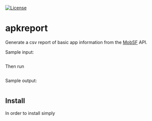 [![License](https://img.shields.io/badge/License-BSD%203--Clause-blue.svg)](https://opensource.org/licenses/BSD-3-Clause)

# apkreport

Generate a csv report of basic app information from the 
[MobSF](https://github.com/MobSF/Mobile-Security-Framework-MobSF) API.



Sample input:

```text

```

Then run

```bash
```

Sample output:

```csv

```

## Install

In order to install simply

```bash
```